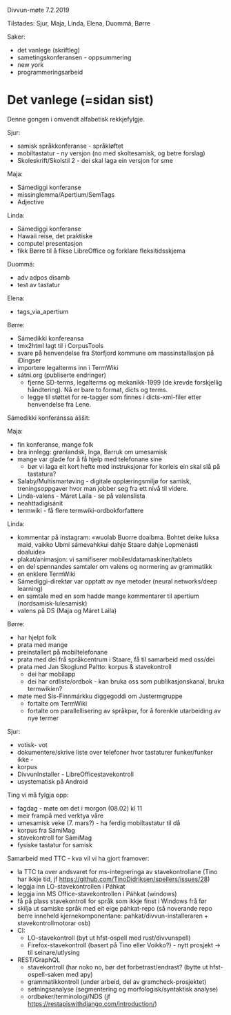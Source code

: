 Divvun-møte 7.2.2019

Tilstades: Sjur, Maja, Linda, Elena, Duommá, Børre

Saker:
* det vanlege (skriftleg)
* sametingskonferansen - oppsummering
* new york
* programmeringsarbeid

#  Det vanlege (=sidan sist)

Denne gongen i omvendt alfabetisk rekkjefylgje.

Sjur:
* samisk språkkonferanse - språkløftet
* mobiltastatur - ny versjon (no med skoltesamisk, og betre forslag)
* Skoleskrift/Skolstil 2 - dei skal laga ein versjon for sme

Maja:
* Sámediggi konferanse
* missinglemma/Apertium/SemTags
* Adjective

Linda:
* Sámediggi konferanse
* Hawaii reise, det praktiske
* computel presentasjon
* fikk Børre til å fikse LibreOffice og forklare fleksitidsskjema

Duommá:
* adv adpos disamb
* test av tastatur

Elena:
* tags_via_apertium

Børre:
* Sámedikki konfereansa
* tmx2html lagt til i CorpusTools
* svare på henvendelse fra Storfjord kommune om massinstallasjon
  på iDingser
* importere legalterms inn i TermWiki
* sátni.org (publiserte endringer)
    - fjerne SD-terms, legalterms og mekanikk-1999 (de krevde
   forskjellig håndtering). Nå er bare to format, dicts og terms.
    - legge til støttet for re-tagger som finnes i dicts-xml-filer
   etter henvendelse fra Lene.

Sámedikki konferánssa áššit:

Maja:
* fin konferanse, mange folk
* bra innlegg: grønlandsk, Inga, Barruk om umesamisk
* mange var glade for å få hjelp med telefonane sine
    - bør vi laga eit kort hefte med instruksjonar for korleis ein
   skal slå på tastatura?
* Salaby/Multismartøving - digitale opplæringsmiljø for samisk,
  treningsoppgaver hvor man jobber seg fra ett nivå til videre.
* Linda-valens - Máret Laila - se på valenslista
* neahttadigisánit
* termwiki - få flere termwiki-ordbokforfattere

Linda:
* kommentar på instagram:
  «wuolab Buorre doaibma. Bohtet deike luksa maid, vaikko Ubmi sámevahkkui dahje
  Staare dahje Lopmenásti doaluide»
* plakat/animasjon: vi samifiserer mobiler/datamaskiner/tablets
* en del spennandes samtaler om valens og normering av grammatikk
* en enklere TermWiki
* Sámediggi-direktør var opptatt av nye metoder
  (neural networks/deep learning)
* en samtale med en som hadde mange kommentarer til apertium
  (nordsamisk-lulesamisk)
* valens på DS (Maja og Máret Laila)

Børre:
* har hjelpt folk
* prata med mange
* preinstallert på mobiltelefonane
* prata med dei frå språkcentrum i Staare, få til samarbeid med
  oss/dei
* prata med Jan Skoglund Paltto: korpus & stavekontroll
    - dei har mobilapp
    - dei har ordliste/ordbok - kan bruka oss som publikasjonskanal,
   bruka termwikien?
* møte med Sis-Finnmárkku diggegoddi om Justermgruppe
    - fortalte om TermWiki
    - fortalte om parallellisering av språkpar, for å forenkle
   utarbeiding av nye termer

Sjur:
* votisk- vot
* dokumentere/skrive liste over telefoner hvor tastaturer funker/funker ikke -
* korpus
* DivvunInstaller - LibreOfficestavekontroll
* usystematisk på Android

Ting vi må fylgja opp:
* fagdag - møte om det i morgon (08.02) kl 11
* meir frampå med verktya våre
* umesamisk veke (7. mars?) - ha ferdig mobiltastatur til då
* korpus fra SámiMag
* stavekontroll for SámiMag
* fysiske tastatur for samisk

Samarbeid med TTC - kva vil vi ha gjort framover:
* la TTC ta over andsvaret for ms-integreringa av stavekontrollane
  (Tino har ikkje tid, jf https://github.com/TinoDidriksen/spellers/issues/28)
* leggja inn LO-stavekontrollen i Páhkat
* leggja inn MS Office-stavekontrollen i Páhkat (windows)
* få på plass stavekontroll for språk som ikkje finst i Windows frå
  før
* skilja ut samiske språk med eit eige páhkat-repo (så noverande
  repo berre inneheld kjernekomponentane:
  pahkat/divvun-installeraren + stavekontrollmotorar osb)
* CI:
    - LO-stavekontroll (byt ut hfst-ospell med rust/divvunspell)
    - Firefox-stavekontroll (basert på Tino eller Voikko?) - nytt prosjekt -> til
   seinare/utlysing
* REST/GraphQL
    - stavekontroll (har noko no, bør det forbetrast/endrast? (bytte ut
   hfst-ospell-saken med apy)
    - grammatikkontroll (under arbeid, del av gramcheck-prosjektet)
    - setningsanalyse (segmentering og morfologisk/syntaktisk analyse)
    - ordbøker/terminologi/NDS (jf
   https://restapiswithdjango.com/introduction/)
